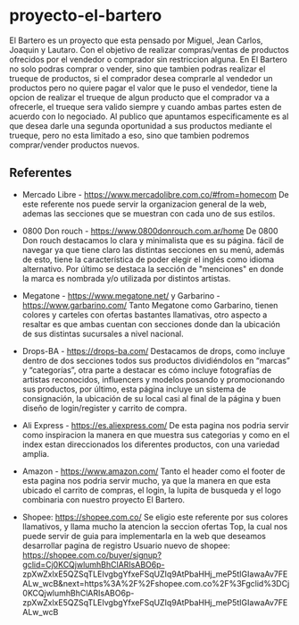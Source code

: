 # proyecto-el-bartero
El Bartero es un proyecto que esta pensado por Miguel, Jean Carlos, Joaquin y Lautaro. Con el objetivo de realizar compras/ventas de productos ofrecidos por el vendedor o comprador sin restriccion alguna. En El Bartero no solo podras comprar o vender, sino que tambien podras realizar el trueque de productos, si el comprador desea comprarle al vendedor un productos pero no quiere pagar el valor que le puso el vendedor, tiene la opcion de realizar el trueque de algun producto que el comprador va a ofrecerle, el trueque sera valido siempre y cuando ambas partes esten de acuerdo con lo negociado.
Al publico que apuntamos especificamente es al que desea darle una segunda oportunidad a sus productos mediante el trueque, pero no esta limitado a eso, sino que tambien podremos comprar/vender productos nuevos.

## Referentes
- Mercado Libre - https://www.mercadolibre.com.co/#from=homecom
    De este referente nos puede servir la organizacion general de la web, ademas las secciones que se muestran con cada uno de sus estilos.

- 0800 Don rouch - https://www.0800donrouch.com.ar/home
    De 0800 Don rouch destacamos lo clara y minimalista que es su página. fácil de navegar ya que tiene claro las distintas secciones en su menú, además de esto, tiene     la característica de poder elegir el inglés como idioma alternativo. Por último se destaca la sección de "menciones" en donde la marca es nombrada y/o utilizada       por distintos artistas.
    
- Megatone - https://www.megatone.net/ y Garbarino - https://www.garbarino.com/
    Tanto Megatone como Garbarino, tienen colores y carteles con ofertas bastantes llamativas, otro aspecto a resaltar es que ambas cuentan con secciones donde dan la     ubicación de sus distintas sucursales a nivel nacional.
    
- Drops-BA - https://drops-ba.com/ 
    Destacamos de drops, como incluye dentro de dos secciones todos sus productos dividiéndolos en “marcas” y “categorías”, otra parte a destacar es cómo incluye           fotografías de artistas reconocidos, influencers y modelos posando y promocionando sus productos, por último, esta página incluye un sistema de consignación, la       ubicación de su local casi al final de la página y buen diseño de login/register y carrito de compra.
    
- Ali Express - https://es.aliexpress.com/ 
    De esta pagina nos podria servir como inspiracion la manera en que muestra sus categorias y como en el index estan direccionados los diferentes productos, con una     variedad amplia.
    
- Amazon - https://www.amazon.com/
    Tanto el header como el footer de esta pagina nos podria servir mucho, ya que la manera en que esta ubicado el carrito de compras, el login, la lupita de busqueda     y el logo combinaria con nuestro proyecto El Bartero.

- Shopee: https://shopee.com.co/
    Se eligio este referente por sus colores llamativos, y llama mucho la atencion la seccion ofertas Top, la cual nos puede servir de guia para implementarla en la       web que deseamos desarrollar
    pagina de registro Usuario nuevo de shopee:
    https://shopee.com.co/buyer/signup?gclid=Cj0KCQjwlumhBhClARIsABO6p-               zpXwZxlxE5QZSqTLEIvgbgYfxeFSqUZIq9AtPbaHHj_meP5tIGIawaAv7FEALw_wcB&next=https%3A%2F%2Fshopee.com.co%2F%3Fgclid%3DCj0KCQjwlumhBhClARIsABO6p-zpXwZxlxE5QZSqTLEIvgbgYfxeFSqUZIq9AtPbaHHj_meP5tIGIawaAv7FEALw_wcB
